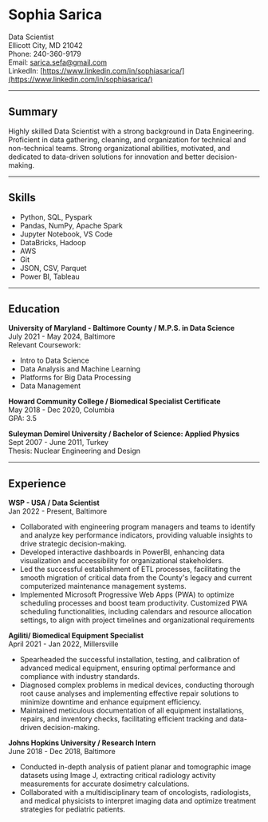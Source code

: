 # Sophia Sarica
Data Scientist  
Ellicott City, MD 21042  
Phone: 240-360-9179  
Email: sarica.sefa@gmail.com  
LinkedIn: [https://www.linkedin.com/in/sophiasarica/](https://www.linkedin.com/in/sophiasarica/)

---

## Summary

Highly skilled Data Scientist with a strong background in Data Engineering. Proficient in data gathering, cleaning, and organization for technical and non-technical teams. Strong organizational abilities, motivated, and dedicated to data-driven solutions for innovation and better decision-making.

---

## Skills

- Python, SQL, Pyspark
- Pandas, NumPy, Apache Spark
- Jupyter Notebook, VS Code
- DataBricks, Hadoop
- AWS
- Git
- JSON, CSV, Parquet
- Power BI, Tableau

---

## Education

**University of Maryland - Baltimore County / M.P.S. in Data Science**  
July 2021 - May 2024, Baltimore  
Relevant Coursework:
- Intro to Data Science
- Data Analysis and Machine Learning
- Platforms for Big Data Processing
- Data Management

**Howard Community College / Biomedical Specialist Certificate**  
May 2018 - Dec 2020, Columbia  
GPA: 3.5

**Suleyman Demirel University / Bachelor of Science: Applied Physics**  
Sept 2007 - June 2011, Turkey  
Thesis: Nuclear Engineering and Design

---

## Experience

**WSP - USA / Data Scientist**  
Jan 2022 - Present, Baltimore

- Collaborated with engineering program managers and teams to identify and analyze key performance indicators, providing valuable insights to drive strategic decision-making.
- Developed interactive dashboards in PowerBI, enhancing data visualization and accessibility for organizational stakeholders.
- Led the successful establishment of ETL processes, facilitating the smooth migration of critical data from the County's legacy and current computerized maintenance management systems.
- Implemented Microsoft Progressive Web Apps (PWA) to optimize scheduling processes and boost team productivity. Customized PWA scheduling functionalities, including calendars and resource allocation settings, to align with project timelines and organizational requirements

**Agiliti/ Biomedical Equipment Specialist**  
April 2021 - Jan 2022, Millersville

- Spearheaded the successful installation, testing, and calibration of advanced medical equipment, ensuring optimal performance and compliance with industry standards.
- Diagnosed complex problems in medical devices, conducting thorough root cause analyses and implementing effective repair solutions to minimize downtime and enhance equipment efficiency.
- Maintained meticulous documentation of all equipment installations, repairs, and inventory checks, facilitating efficient tracking and data-driven decision-making.

**Johns Hopkins University / Research Intern**  
June 2018 - Dec 2018, Baltimore

- Conducted in-depth analysis of patient planar and tomographic image datasets using Image J, extracting critical radiology activity measurements for accurate dosimetry calculations.
- Collaborated with a multidisciplinary team of oncologists, radiologists, and medical physicists to interpret imaging data and optimize treatment strategies for pediatric patients.

